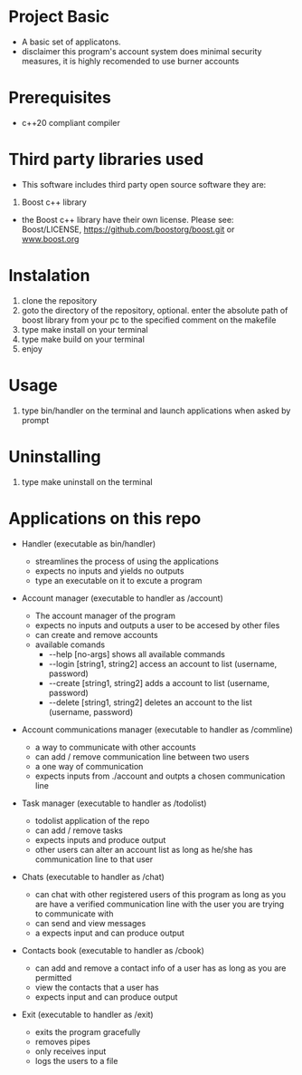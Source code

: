 # Project Basic
* A basic set of applicatons.
* disclaimer this program's account system does
  minimal security measures, it is highly recomended
  to use burner accounts

# Prerequisites
* c++20 compliant compiler

# Third party libraries used
* This software includes third party open source software they are: 
1. Boost c++ library
  * the Boost c++ library have their own license. Please see:
    Boost/LICENSE, https://github.com/boostorg/boost.git or www.boost.org

# Instalation
1. clone the repository
2. goto the directory of the repository,
   optional. enter the absolute path of boost library from your pc to the specified
   comment on the makefile 
3. type make install on your terminal
4. type make build on your terminal
5. enjoy

# Usage
1. type bin/handler on the terminal and launch applications when asked by prompt

# Uninstalling
1. type make uninstall on the terminal

# Applications on this repo
* Handler (executable as bin/handler)
  - streamlines the process of using the applications
  - expects no inputs and yields no outputs
  - type an executable on it to excute a program

* Account manager (executable to handler as /account)
  - The account manager of the program
  - expects no inputs and outputs a user to be accesed by other files
  - can create and remove accounts
  * available comands
    - --help   [no-args]           shows all available commands
    - --login  [string1, string2]  access an account to list      (username, password)
    - --create [string1, string2]  adds a account to list         (username, password)
    - --delete [string1, string2]  deletes an account to the list (username, password)

* Account communications manager (executable to handler as /commline)
  - a way to communicate with other accounts
  - can add / remove communication line between two users
  - a one way of communication
  - expects inputs from ./account and outpts a chosen communication line

* Task manager (executable to handler as /todolist)
  - todolist application of the repo
  - can add / remove tasks
  - expects inputs and produce output
  - other users can alter an account list as long as he/she has communication
    line to that user

* Chats (executable to handler as /chat)
  - can chat with other registered users of this program as long as you are
    have a verified communication line with the user you are trying to communicate with
  - can send and view messages
  - a expects input and can produce output

* Contacts book (executable to handler as /cbook)
  - can add and remove a contact info of a user has as long as you are permitted
  - view the contacts that a user has
  - expects input and can produce output
  
* Exit (executable to handler as /exit)
  - exits the program gracefully
  - removes pipes
  - only receives input
  - logs the users to a file
